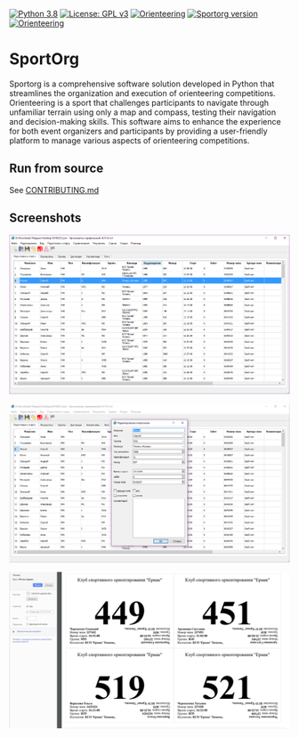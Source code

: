 [![Python 3.8](https://img.shields.io/badge/python-v3.8-blue.svg?logo=pythonlang)](https://www.python.org/downloads/)
[![License: GPL v3](https://img.shields.io/badge/license-GPLv3-blue.svg)](https://github.com/sportorg/pysport/blob/develop/LICENSE)
[![Orienteering](https://img.shields.io/badge/sport-orienteering-blue.svg)](https://github.com/sportorg)
[![Sportorg version](https://img.shields.io/github/v/release/sportorg/pysport)](https://github.com/sportorg/pysport)
[![Orienteering](https://img.shields.io/github/stars/sportorg/pysport?style=social)](https://github.com/sportorg/pysport)

# SportOrg

Sportorg is a comprehensive software solution developed in Python that streamlines the organization and execution of orienteering competitions. Orienteering is a sport that challenges participants to navigate through unfamiliar terrain using only a map and compass, testing their navigation and decision-making skills. This software aims to enhance the experience for both event organizers and participants by providing a user-friendly platform to manage various aspects of orienteering competitions.

## Run from source

See [CONTRIBUTING.md](CONTRIBUTING.md)

## Screenshots

![Mainwindow sportorg](img/mainwindow.png)

![Dialogedit sportorg](img/dialogedit.png)

![Bibprintout sportorg](img/bibprintout.png)
